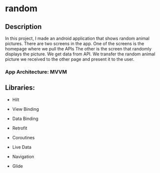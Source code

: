 # random
## Description
   In this project, I made an android application that shows random animal pictures. There are two screens in the app. One of the screens is the homepage where we pull the APIs
   The other is the screen that randomly displays the picture. We get data from API. We transfer the random animal picture we received to the other page and present it to the user. 

 ### App Architecture: MVVM

## Libraries:
* Hilt

* View Binding

* Data Binding

* Retrofit

* Coroutines

* Live Data

* Navigation

* Glide